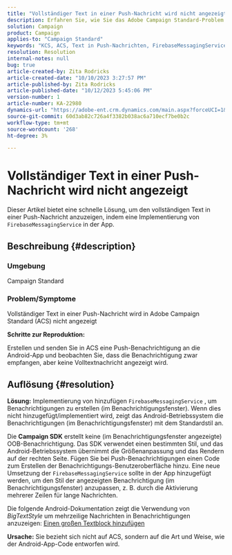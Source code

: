 ```yaml
---
title: "Vollständiger Text in einer Push-Nachricht wird nicht angezeigt"
description: Erfahren Sie, wie Sie das Adobe Campaign Standard-Problem beheben können, um vollständigen Text in einer Push-Nachricht anzuzeigen. Fügen Sie eine Implementierung von FirebaseMessagingService in Ihrer App hinzu.
solution: Campaign
product: Campaign
applies-to: "Campaign Standard"
keywords: "KCS, ACS, Text in Push-Nachrichten, FirebaseMessagingService"
resolution: Resolution
internal-notes: null
bug: true
article-created-by: Zita Rodricks
article-created-date: "10/10/2023 3:27:57 PM"
article-published-by: Zita Rodricks
article-published-date: "10/12/2023 5:45:06 PM"
version-number: 1
article-number: KA-22980
dynamics-url: "https://adobe-ent.crm.dynamics.com/main.aspx?forceUCI=1&pagetype=entityrecord&etn=knowledgearticle&id=4c315395-8167-ee11-9ae7-6045bd006b25"
source-git-commit: 60d3ab82c726a4f3382b038ac6a710ecf7be0b2c
workflow-type: tm+mt
source-wordcount: '268'
ht-degree: 3%

---
```


# Vollständiger Text in einer Push-Nachricht wird nicht angezeigt


Dieser Artikel bietet eine schnelle Lösung, um den vollständigen Text in einer Push-Nachricht anzuzeigen, indem eine Implementierung von `FirebaseMessagingService` in der App.

## Beschreibung {#description}


### <b>Umgebung</b>

Campaign Standard



### <b>Problem/Symptome</b>

Vollständiger Text in einer Push-Nachricht wird in Adobe Campaign Standard (ACS) nicht angezeigt



<b>Schritte zur Reproduktion:</b>

Erstellen und senden Sie in ACS eine Push-Benachrichtigung an die Android-App und beobachten Sie, dass die Benachrichtigung zwar empfangen, aber keine Volltextnachricht angezeigt wird.


## Auflösung {#resolution}

<b>Lösung:</b>
Implementierung von hinzufügen `FirebaseMessagingService` , um Benachrichtigungen zu erstellen (im Benachrichtigungsfenster). Wenn dies nicht hinzugefügt/implementiert wird, zeigt das Android-Betriebssystem die Benachrichtigungen (im Benachrichtigungsfenster) mit dem Standardstil an.

Die <b>Campaign SDK</b> erstellt keine (im Benachrichtigungsfenster angezeigte) OOB-Benachrichtigung. Das SDK verwendet einen bestimmten Stil, und das Android-Betriebssystem übernimmt die Größenanpassung und das Rendern auf der rechten Seite. Fügen Sie bei Push-Benachrichtigungen einen Code zum Erstellen der Benachrichtigungs-Benutzeroberfläche hinzu. Eine neue Umsetzung der `FirebaseMessagingService` sollte in der App hinzugefügt werden, um den Stil der angezeigten Benachrichtigung (im Benachrichtigungsfenster) anzupassen, z. B. durch die Aktivierung mehrerer Zeilen für lange Nachrichten.



Die folgende Android-Dokumentation zeigt die Verwendung von *BigTextStyle* um mehrzeilige Nachrichten in Benachrichtigungen anzuzeigen:
[Einen großen Textblock hinzufügen](https://developer.android.com/develop/ui/views/notifications/expanded#large-style)


<b>Ursache:</b>
Sie bezieht sich nicht auf ACS, sondern auf die Art und Weise, wie der Android-App-Code entworfen wird.
